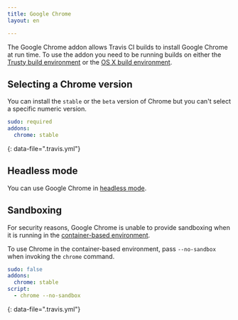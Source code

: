 ```yaml
---
title: Google Chrome
layout: en

---
```


The Google Chrome addon allows Travis CI builds to install Google Chrome at run time. To use the addon you need to be running builds on either the [Trusty build environment](/user/reference/trusty/) or the [OS X build environment](/user/reference/osx/).

## Selecting a Chrome version

You can install the `stable`  or the `beta` version of Chrome but you can't select a specific numeric version.

```yaml
sudo: required
addons:
  chrome: stable
```
{: data-file=".travis.yml"}

## Headless mode

You can use Google Chrome in [headless mode](/user/gui-and-headless-browsers/#Using-the-Chrome-addon-in-the-headless-mode).

## Sandboxing

For security reasons, Google Chrome is unable to provide sandboxing when it is running in the
[container-based environment](https://docs.travis-ci.com/user/reference/overview/#Virtualization-environments).

To use Chrome in the container-based environment, pass `--no-sandbox` when invoking the `chrome` command.

```yaml
sudo: false
addons:
  chrome: stable
script:
  - chrome --no-sandbox
```
{: data-file=".travis.yml"}
